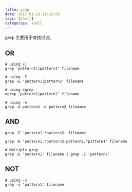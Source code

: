 ```yaml
---
title: grep
date: 2017-01-23 11:23:58
tags: [shell]
categories: shell
---
```


grep 主要用于查找过滤。

<!-- more -->

## OR

```
# using \|
grep 'pattern1\|pattern2' filename

# using -E
grep -E 'pattern1|pattern2' filename

# using egrep
egrep 'pattern1|pattern2' filename

# using -e
grep -e pattern1 -e pattern2 filename
```

## AND

```
grep -E 'pattern1.*pattern2' filename

grep -E 'pattern1.*pattern2|pattern2.*pattern1' filename

# Multiple grep
grep -E 'pattern1' filename | grep -E 'pattern2'
```

## NOT

```
# using -v
grep -v 'pattern1' filename
```
